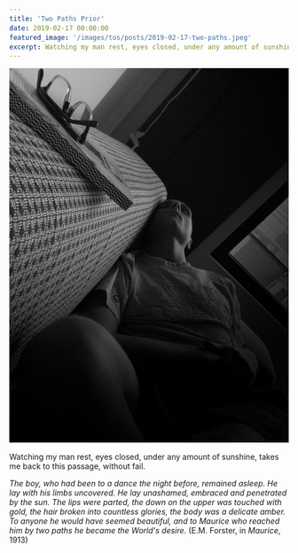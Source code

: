 ```yaml
---
title: 'Two Paths Prior'
date: 2019-02-17 00:00:00
featured_image: '/images/tos/posts/2019-02-17-two-paths.jpeg'
excerpt: Watching my man rest, eyes closed, under any amount of sunshine...
---
```


![](/images/tos/posts/2019-02-17-two-paths.jpeg)

Watching my man rest, eyes closed, under any amount of sunshine, takes me back to this passage, without fail.

*The boy, who had been to a dance the night before, remained asleep. He lay with his limbs uncovered. He lay unashamed, embraced and penetrated by the sun. The lips were parted, the down on the upper was touched with gold, the hair broken into countless glories, the body was a delicate amber. To anyone he would have seemed beautiful, and to Maurice who reached him by two paths he became the World's desire.* (E.M. Forster, in *Maurice*, 1913)